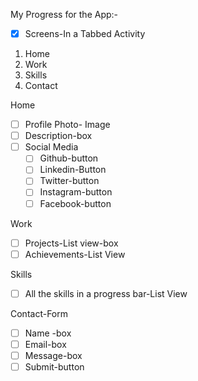 My Progress for the App:-  

- [X] Screens-In a Tabbed Activity  
1. Home  
 2. Work  
  3. Skills  
   4. Contact  
      
Home  
  - [ ] Profile Photo- Image
  - [ ] Description-box
  - [ ] Social Media
    - [ ] Github-button
    - [ ] Linkedin-Button
    - [ ] Twitter-button
    - [ ] Instagram-button
    - [ ] Facebook-button  
      
Work
  - [ ] Projects-List view-box
  - [ ] Achievements-List View  
    
Skills
  - [ ] All the skills in a progress bar-List View
    
Contact-Form
  - [ ] Name -box
  - [ ] Email-box
  - [ ] Message-box
  - [ ] Submit-button
